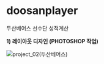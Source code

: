 # doosanplayer
두산베어스 선수단 성적계산

**1) 레이아웃 디자인 (PHOTOSHOP 작업)**

![project_02(두산베어스)](https://user-images.githubusercontent.com/56074618/77944086-477cb600-72f9-11ea-8928-2b92872d1a7f.jpg)
